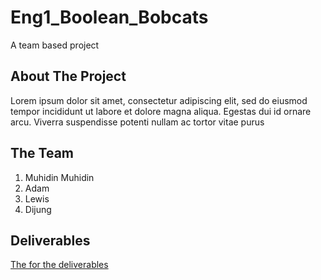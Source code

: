 # Eng1_Boolean_Bobcats
A team based project

## About The Project
Lorem ipsum dolor sit amet, consectetur adipiscing elit, sed do eiusmod tempor incididunt ut labore et dolore magna aliqua. Egestas dui id ornare arcu. Viverra suspendisse potenti nullam ac tortor vitae purus

## The Team
1. Muhidin Muhidin
2. Adam
3. Lewis
4. Dijung

## Deliverables
[The for the deliverables](../master/deliverables)
